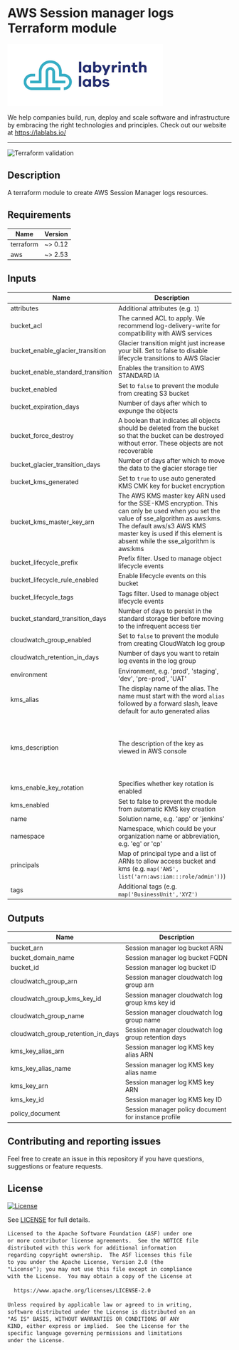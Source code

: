 # AWS Session manager logs Terraform module

[![Labyrinth Labs logo](ll-logo.png)](https://www.lablabs.io)

We help companies build, run, deploy and scale software and infrastructure by embracing the right technologies and principles. Check out our website at https://lablabs.io/

---

![Terraform validation](https://github.com/lablabs/terraform-aws-session-manager-logs/workflows/Terraform%20validation/badge.svg?branch=master)

## Description

A terraform module to create AWS Session Manager logs resources.

<!-- BEGINNING OF PRE-COMMIT-TERRAFORM DOCS HOOK -->
## Requirements

| Name | Version |
|------|---------|
| terraform | ~> 0.12 |
| aws | ~> 2.53 |

## Inputs

| Name | Description | Type | Default | Required |
|------|-------------|------|---------|:--------:|
| attributes | Additional attributes (e.g. `1`) | `list(string)` | `[]` | no |
| bucket\_acl | The canned ACL to apply. We recommend log-delivery-write for compatibility with AWS services | `string` | `"log-delivery-write"` | no |
| bucket\_enable\_glacier\_transition | Glacier transition might just increase your bill. Set to false to disable lifecycle transitions to AWS Glacier | `bool` | `false` | no |
| bucket\_enable\_standard\_transition | Enables the transition to AWS STANDARD IA | `bool` | `false` | no |
| bucket\_enabled | Set to `false` to prevent the module from creating S3 bucket | `bool` | `false` | no |
| bucket\_expiration\_days | Number of days after which to expunge the objects | `number` | `90` | no |
| bucket\_force\_destroy | A boolean that indicates all objects should be deleted from the bucket so that the bucket can be destroyed without error. These objects are not recoverable | `bool` | `false` | no |
| bucket\_glacier\_transition\_days | Number of days after which to move the data to the glacier storage tier | `number` | `60` | no |
| bucket\_kms\_generated | Set to `true` to use auto generated KMS CMK key for bucket encryption | `bool` | `false` | no |
| bucket\_kms\_master\_key\_arn | The AWS KMS master key ARN used for the SSE-KMS encryption. This can only be used when you set the value of sse\_algorithm as aws:kms. The default aws/s3 AWS KMS master key is used if this element is absent while the sse\_algorithm is aws:kms | `string` | `""` | no |
| bucket\_lifecycle\_prefix | Prefix filter. Used to manage object lifecycle events | `string` | `""` | no |
| bucket\_lifecycle\_rule\_enabled | Enable lifecycle events on this bucket | `bool` | `false` | no |
| bucket\_lifecycle\_tags | Tags filter. Used to manage object lifecycle events | `map(string)` | `{}` | no |
| bucket\_standard\_transition\_days | Number of days to persist in the standard storage tier before moving to the infrequent access tier | `number` | `30` | no |
| cloudwatch\_group\_enabled | Set to `false` to prevent the module from creating CloudWatch log group | `bool` | `false` | no |
| cloudwatch\_retention\_in\_days | Number of days you want to retain log events in the log group | `number` | `30` | no |
| environment | Environment, e.g. 'prod', 'staging', 'dev', 'pre-prod', 'UAT' | `string` | `""` | no |
| kms\_alias | The display name of the alias. The name must start with the word `alias` followed by a forward slash, leave default for auto generated alias | `string` | `""` | no |
| kms\_description | The description of the key as viewed in AWS console | `string` | `"KMS key to encrypt the logs delivered by SSM session manager"` | no |
| kms\_enable\_key\_rotation | Specifies whether key rotation is enabled | `bool` | `false` | no |
| kms\_enabled | Set to false to prevent the module from automatic KMS key creation | `bool` | `false` | no |
| name | Solution name, e.g. 'app' or 'jenkins' | `string` | `""` | no |
| namespace | Namespace, which could be your organization name or abbreviation, e.g. 'eg' or 'cp' | `string` | `""` | no |
| principals | Map of principal type and a list of ARNs to allow access bucket and kms (e.g. `map('AWS', list('arn:aws:iam:::role/admin'))`) | `map(any)` | `{}` | no |
| tags | Additional tags (e.g. `map('BusinessUnit','XYZ')` | `map(string)` | `{}` | no |

## Outputs

| Name | Description |
|------|-------------|
| bucket\_arn | Session manager log bucket ARN |
| bucket\_domain\_name | Session manager log bucket FQDN |
| bucket\_id | Session manager log bucket ID |
| cloudwatch\_group\_arn | Session manager cloudwatch log group arn |
| cloudwatch\_group\_kms\_key\_id | Session manager cloudwatch log group kms key id |
| cloudwatch\_group\_name | Session manager cloudwatch log group name |
| cloudwatch\_group\_retention\_in\_days | Session manager cloudwatch log group retention days |
| kms\_key\_alias\_arn | Session manager log KMS key alias ARN |
| kms\_key\_alias\_name | Session manager log KMS key alias name |
| kms\_key\_arn | Session manager log KMS key ARN |
| kms\_key\_id | Session manager log KMS key ID |
| policy\_document | Session manager policy document for instance profile |

<!-- END OF PRE-COMMIT-TERRAFORM DOCS HOOK -->

## Contributing and reporting issues

Feel free to create an issue in this repository if you have questions, suggestions or feature requests.

## License

[![License](https://img.shields.io/badge/License-Apache%202.0-blue.svg)](https://opensource.org/licenses/Apache-2.0)

See [LICENSE](LICENSE) for full details.

    Licensed to the Apache Software Foundation (ASF) under one
    or more contributor license agreements.  See the NOTICE file
    distributed with this work for additional information
    regarding copyright ownership.  The ASF licenses this file
    to you under the Apache License, Version 2.0 (the
    "License"); you may not use this file except in compliance
    with the License.  You may obtain a copy of the License at

      https://www.apache.org/licenses/LICENSE-2.0

    Unless required by applicable law or agreed to in writing,
    software distributed under the License is distributed on an
    "AS IS" BASIS, WITHOUT WARRANTIES OR CONDITIONS OF ANY
    KIND, either express or implied.  See the License for the
    specific language governing permissions and limitations
    under the License.
